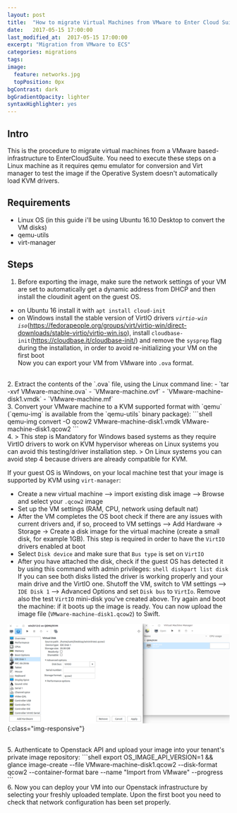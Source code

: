 ```yaml
---
layout: post
title:  "How to migrate Virtual Machines from VMware to Enter Cloud Suite"
date:   2017-05-15 17:00:00
last_modified_at:  2017-05-15 17:00:00
excerpt: "Migration from VMware to ECS"
categories: migrations
tags:
image:
  feature: networks.jpg
  topPosition: 0px
bgContrast: dark
bgGradientOpacity: lighter
syntaxHighlighter: yes
---
```


## Intro
This is the procedure to migrate virtual machines from a VMware based-infrastructure to EnterCloudSuite. 
You need to execute these steps on a Linux machine as it requires qemu emulator for conversion and Virt manager to test the image if the Operative System doesn't automatically load KVM drivers. 

## Requirements
- Linux OS (in this guide i'll be using Ubuntu 16.10 Desktop to convert the VM disks)
- qemu-utils
- virt-manager


## Steps
1. Before exporting the image, make sure the network settings of your VM are set to automatically get a dynamic address from DHCP and then install the cloudinit agent on the guest OS.<br>
  - on Ubuntu 16 install it with `apt install cloud-init`
  - on Windows install the stable version of VirtIO drivers _`virtio-win iso`_(https://fedorapeople.org/groups/virt/virtio-win/direct-downloads/stable-virtio/virtio-win.iso), install `cloudbase-init`(https://cloudbase.it/cloudbase-init/) and remove the `sysprep` flag during the installation, in order to avoid re-initializing your VM on the first boot<br>
Now you can export your VM from VMware into `.ova` format.<br>
<br>
2. Extract the contents of the `.ova` file, using the Linux command line: 
  - `tar -xvf VMware-machine.ova` 
  - `VMware-machine.ovf` 
  - `VMware-machine-disk1.vmdk`   
  - `VMware-machine.mf` 
<br>  
3. Convert your VMware machine to a KVM supported format with `qemu` (`qemu-img` is available from the  `qemu-utils` binary package): 
```shell
qemu-img convert -O qcow2 VMware-machine-disk1.vmdk VMware-machine-disk1.qcow2
```
<br>   
4. 
> This step is Mandatory for Windows based systems as they require VirtIO drivers to work on KVM hypervisor whereas on Linux systems you can avoid this testing/driver installation step. 
> On Linux systems you can avoid step 4 because drivers are already compatible for KVM.

If your guest OS is Windows, on your local machine test that your image is supported by KVM using `virt-manager`:  
   - Create a new virtual machine --> import existing disk image --> Browse and select your `.qcow2` image  
   - Set up the VM settings (RAM, CPU, network using default nat)  
   - After the VM completes the OS boot check if there are any issues with current drivers and, if so, proceed to VM settings --> Add Hardware -> Storage -> Create a disk image for the virtual machine (create a small disk, for example 1GB). This step is required in order to have the `VirtIO` drivers enabled at boot
   - Select `Disk device` and make sure that `Bus type` is set on `VirtIO`
   - After you have attached the disk, check if the guest OS has detected it by using this command with admin privileges: 
    ```shell
    diskpart
    list disk
    ```
    If you can see both disks listed the driver is working properly and your main drive and the VirtIO one. 
    Shutoff the VM, switch to VM settings --> `IDE Disk 1` --> Advanced Options and set `Disk bus` to `VirtIo`. 
    Remove also the test `VirtIO` mini-disk you've created above.
    Try again and boot the machine: if it boots up the image is ready.
    You can now upload the image file (`VMware-machine-disk1.qcow2`) to Swift.

![screenshot-virt-manger.jpg](/assets/images/posts/virt-manager.png?resize=600){:class="img-responsive"}

<br>     
5. Authenticate to Openstack API and upload your image into your tenant's private image repository:
```shell
export OS_IMAGE_API_VERSION=1 && glance image-create --file VMware-machine-disk1.qcow2 --disk-format qcow2  --container-format bare --name "Import from VMware" --progress
```
<br>   
6. Now you can deploy your VM into our Openstack infrastructure by selecting your freshly uploaded template.
Upon the first boot you need to check that network configuration has been set properly. <br>  
